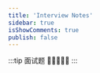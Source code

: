 ```yaml
---
title: 'Interview Notes'
sidebar: true
isShowComments: true
publish: false
---
```


:::tip
  面试题 🐱‍👤🐱‍👤✨
:::